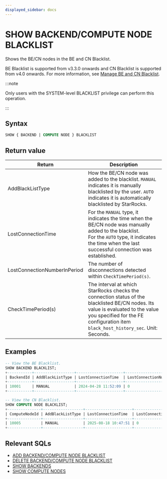 ```yaml
---
displayed_sidebar: docs
---
```


# SHOW BACKEND/COMPUTE NODE BLACKLIST

Shows the BE/CN nodes in the BE and CN Blacklist.

BE Blacklist is supported from v3.3.0 onwards and CN Blacklist is supported from v4.0 onwards. For more information, see [Manage BE and CN Blacklist](../../../../administration/management/BE_blacklist.md).

:::note

Only users with the SYSTEM-level BLACKLIST privilege can perform this operation.

:::

## Syntax

```SQL
SHOW { BACKEND | COMPUTE NODE } BLACKLIST
```

## Return value

| **Return**                   | **Description**                                              |
| ---------------------------- | ------------------------------------------------------------ |
| AddBlackListType             | How the BE/CN node was added to the blacklist. `MANUAL` indicates it is manually blacklisted by the user. `AUTO` indicates it is automatically blacklisted by StarRocks. |
| LostConnectionTime           | For the `MANUAL` type, it indicates the time when the BE/CN node was manually added to the blacklist.<br />For the `AUTO` type, it indicates the time when the last successful connection was established. |
| LostConnectionNumberInPeriod | The number of disconnections detected within `CheckTimePeriod(s)`. |
| CheckTimePeriod(s)           | The interval at which StarRocks checks the connection status of the blacklisted BE/CN nodes. Its value is evaluated to the value you specified for the FE configuration item `black_host_history_sec`. Unit: Seconds. |

## Examples

```SQL
-- View the BE Blacklist.
SHOW BACKEND BLACKLIST;
+-----------+------------------+---------------------+------------------------------+--------------------+
| BackendId | AddBlackListType | LostConnectionTime  | LostConnectionNumberInPeriod | CheckTimePeriod(s) |
+-----------+------------------+---------------------+------------------------------+--------------------+
| 10001     | MANUAL           | 2024-04-28 11:52:09 | 0                            | 5                  |
+-----------+------------------+---------------------+------------------------------+--------------------+

-- View the CN Blacklist.
SHOW COMPUTE NODE BLACKLIST;
+---------------+------------------+---------------------+------------------------------+--------------------+
| ComputeNodeId | AddBlackListType | LostConnectionTime  | LostConnectionNumberInPeriod | CheckTimePeriod(s) |
+---------------+------------------+---------------------+------------------------------+--------------------+
| 10005         | MANUAL           | 2025-08-18 10:47:51 | 0                            | 5                  |
+---------------+------------------+---------------------+------------------------------+--------------------+
```

## Relevant SQLs

- [ADD BACKEND/COMPUTE NODE BLACKLIST](./ADD_BACKEND_BLACKLIST.md)
- [DELETE BACKEND/COMPUTE NODE BLACKLIST](./DELETE_BACKEND_BLACKLIST.md)
- [SHOW BACKENDS](SHOW_BACKENDS.md)
- [SHOW COMPUTE NODES](./SHOW_COMPUTE_NODES.md)

